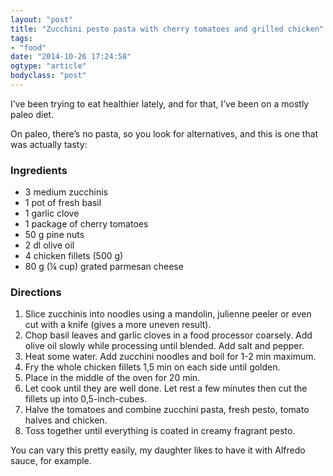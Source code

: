 ```yaml
---
layout: "post"
title: "Zucchini pesto pasta with cherry tomatoes and grilled chicken"
tags: 
- "food"
date: "2014-10-26 17:24:58"
ogtype: "article"
bodyclass: "post"
---
```


I’ve been trying to eat healthier lately, and for that, I’ve been on a mostly paleo diet.

On paleo, there’s no pasta, so you look for alternatives, and this is one that was actually tasty:

### Ingredients

- 3 medium zucchinis
- 1 pot of fresh basil
- 1 garlic clove
- 1 package of cherry tomatoes
- 50 g pine nuts
- 2 dl olive oil
- 4 chicken fillets (500 g)
- 80 g (¼ cup) grated parmesan cheese

### Directions

1. Slice zucchinis into noodles using a mandolin, julienne peeler or even cut with a knife (gives a more uneven result).
2. Chop basil leaves and garlic cloves in a food processor coarsely. Add olive oil slowly while processing until blended. Add salt and pepper.
3. Heat some water. Add zucchini noodles and boil for 1-2 min maximum.
4. Fry the whole chicken fillets 1,5 min on each side until golden.
5. Place in the middle of the oven for 20 min.
6. Let cook until they are well done. Let rest a few minutes then cut the fillets up into 0,5-inch-cubes.
7. Halve the tomatoes and combine zucchini pasta, fresh pesto, tomato halves and chicken.
8. Toss together until everything is coated in creamy fragrant pesto.

You can vary this pretty easily, my daughter likes to have it with Alfredo sauce, for example.